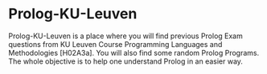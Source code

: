# Prolog-KU-Leuven

Prolog-KU-Leuven is a place where you will find previous Prolog Exam questions from KU Leuven Course Programming Languages and Methodologies [H02A3a].
You will also find some random Prolog Programs.
The whole objective is to help one understand Prolog in an easier way.
